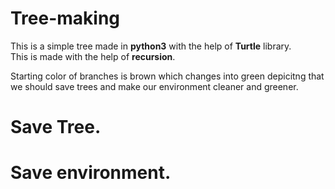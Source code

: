 # Tree-making

This is a simple tree made in **python3** with the help of **Turtle** library.  
This is made with the help of **recursion**. 

Starting color of branches is brown which changes into green depicitng that we should save trees and make our environment cleaner and greener.

# Save Tree.
# Save environment.
